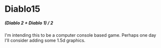 # Diablo15
##### (Diablo 2 + Diablo 1) / 2

I'm intending this to be a computer console based game. Perhaps one day I'll consider adding some 1.5d graphics.
